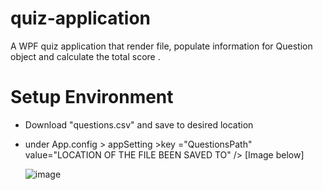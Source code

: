 # quiz-application
A WPF quiz application that render file, populate information for Question object and calculate the total score .

# Setup Environment
- Download "questions.csv" and save to desired location
- under App.config > appSetting >key ="QuestionsPath" value="LOCATION OF THE FILE BEEN SAVED TO" /> [Image below]
  
  ![image](https://github.com/umchooh/quiz-application/assets/71604148/ce91748f-ca32-4744-a8b1-0b1c81f0017d)

 

